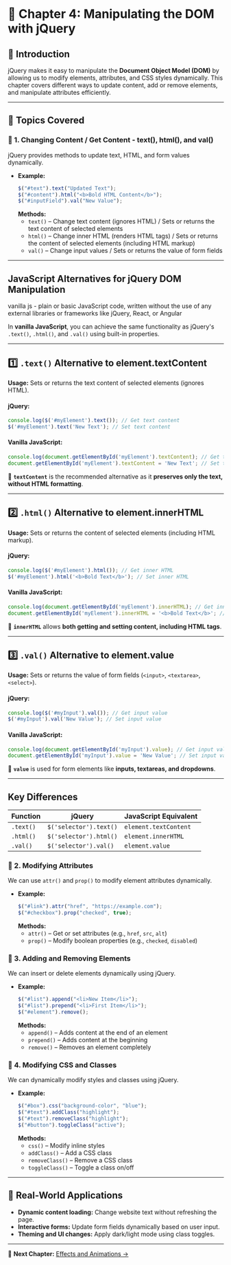 # 📌 Chapter 4: Manipulating the DOM with jQuery

## 🚀 Introduction
jQuery makes it easy to manipulate the **Document Object Model (DOM)** by allowing us to modify elements, attributes, and CSS styles dynamically. This chapter covers different ways to update content, add or remove elements, and manipulate attributes efficiently.

---

## 📖 Topics Covered

### 🔹 1. Changing Content / Get Content - text(), html(), and val()
jQuery provides methods to update text, HTML, and form values dynamically.

- **Example:**
  ```javascript
  $("#text").text("Updated Text");
  $("#content").html("<b>Bold HTML Content</b>");
  $("#inputField").val("New Value");
  ```
  **Methods:**
  - `text()` – Change text content (ignores HTML) / Sets or returns the text content of selected elements
  - `html()` – Change inner HTML (renders HTML tags) /  Sets or returns the content of selected elements (including HTML markup)
  - `val()` – Change input values / Sets or returns the value of form fields

---
 
## JavaScript Alternatives for jQuery DOM Manipulation
vanilla js -  plain or basic JavaScript code, written without the use of any external libraries or frameworks like jQuery, React, or Angular

In **vanilla JavaScript**, you can achieve the same functionality as jQuery's `.text()`, `.html()`, and `.val()` using built-in properties.  

---

## 1️⃣ `.text()` Alternative to element.textContent 
**Usage:** Sets or returns the text content of selected elements (ignores HTML).  

#### jQuery:
```javascript
console.log($('#myElement').text()); // Get text content
$('#myElement').text('New Text'); // Set text content
```

#### Vanilla JavaScript:
```javascript
console.log(document.getElementById('myElement').textContent); // Get text content
document.getElementById('myElement').textContent = 'New Text'; // Set text content
```

🔹 **`textContent`** is the recommended alternative as it **preserves only the text, without HTML formatting**.  

---

## 2️⃣ `.html()` Alternative to element.innerHTML
**Usage:** Sets or returns the content of selected elements (including HTML markup).  

#### jQuery:
```javascript
console.log($('#myElement').html()); // Get inner HTML
$('#myElement').html('<b>Bold Text</b>'); // Set inner HTML
```

#### Vanilla JavaScript:
```javascript
console.log(document.getElementById('myElement').innerHTML); // Get inner HTML
document.getElementById('myElement').innerHTML = '<b>Bold Text</b>'; // Set inner HTML
```

🔹 **`innerHTML`** allows **both getting and setting content, including HTML tags**.  

---

## 3️⃣ `.val()` Alternative to element.value 
**Usage:** Sets or returns the value of form fields (`<input>`, `<textarea>`, `<select>`).  

#### jQuery:
```javascript
console.log($('#myInput').val()); // Get input value
$('#myInput').val('New Value'); // Set input value
```

#### Vanilla JavaScript:
```javascript
console.log(document.getElementById('myInput').value); // Get input value
document.getElementById('myInput').value = 'New Value'; // Set input value
```

🔹 **`value`** is used for form elements like **inputs, textareas, and dropdowns**.

---

##  Key Differences  

| Function | jQuery | JavaScript Equivalent |
|----------|--------|-----------------------|
| `.text()` | `$('selector').text()` | `element.textContent` |
| `.html()` | `$('selector').html()` | `element.innerHTML` |
| `.val()` | `$('selector').val()` | `element.value` |



### 🔹 2. Modifying Attributes
We can use `attr()` and `prop()` to modify element attributes dynamically.
- **Example:**
  ```javascript
  $("#link").attr("href", "https://example.com");
  $("#checkbox").prop("checked", true);
  ```
  **Methods:**
  - `attr()` – Get or set attributes (e.g., `href`, `src`, `alt`)
  - `prop()` – Modify boolean properties (e.g., `checked`, `disabled`)

### 🔹 3. Adding and Removing Elements
We can insert or delete elements dynamically using jQuery.
- **Example:**
  ```javascript
  $("#list").append("<li>New Item</li>");
  $("#list").prepend("<li>First Item</li>");
  $("#element").remove();
  ```
  **Methods:**
  - `append()` – Adds content at the end of an element
  - `prepend()` – Adds content at the beginning
  - `remove()` – Removes an element completely

### 🔹 4. Modifying CSS and Classes
We can dynamically modify styles and classes using jQuery.
- **Example:**
  ```javascript
  $("#box").css("background-color", "blue");
  $("#text").addClass("highlight");
  $("#text").removeClass("highlight");
  $("#button").toggleClass("active");
  ```
  **Methods:**
  - `css()` – Modify inline styles
  - `addClass()` – Add a CSS class
  - `removeClass()` – Remove a CSS class
  - `toggleClass()` – Toggle a class on/off

---

## 🎯 Real-World Applications
- **Dynamic content loading:** Change website text without refreshing the page.
- **Interactive forms:** Update form fields dynamically based on user input.
- **Theming and UI changes:** Apply dark/light mode using class toggles.

---

📌 **Next Chapter:** [Effects and Animations →](./5_Effects_Animations.md)

